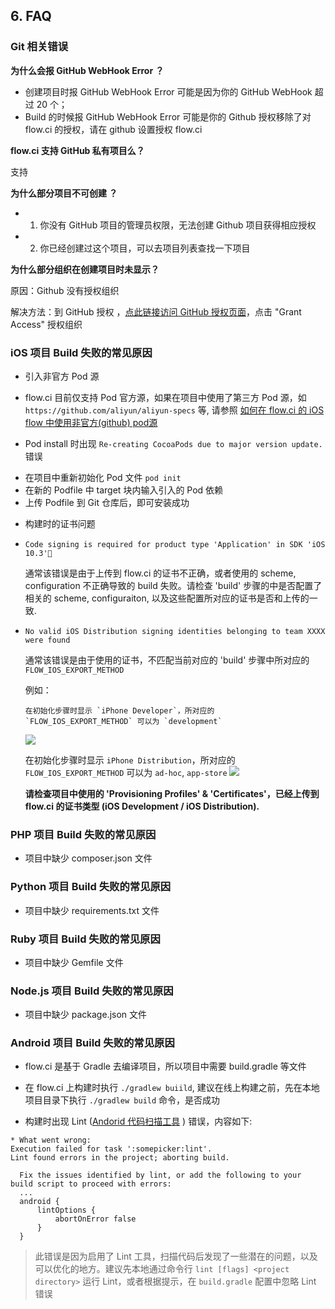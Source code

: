 ## 6. FAQ

### Git 相关错误

**为什么会报 GitHub WebHook Error ？**

- 创建项目时报 GitHub WebHook Error 可能是因为你的 GitHub WebHook 超过 20 个；
- Build 的时候报 GitHub WebHook Error 可能是你的 Github 授权移除了对 flow.ci 的授权，请在 github 设置授权 flow.ci 

**flow.ci 支持 GitHub 私有项目么？**

支持

**为什么部分项目不可创建 ？**

- 1. 你没有 GitHub 项目的管理员权限，无法创建 Github 项目获得相应授权
- 2. 你已经创建过这个项目，可以去项目列表查找一下项目 


**为什么部分组织在创建项目时未显示？**

原因：Github 没有授权组织

解决方法：到 GitHub 授权 ，[点此链接访问 GitHub 授权页面](https://github.com/settings/connections/applications/afcc2596ead856d71b16)，点击 "Grant Access" 授权组织


### iOS 项目 Build 失败的常见原因

- 引入非官方 Pod 源
 * flow.ci 目前仅支持 Pod 官方源，如果在项目中使用了第三方 Pod 源，如 `https://github.com/aliyun/aliyun-specs` 等, 请参照 [如何在 flow.ci 的 iOS flow 中使用非官方(github) pod源 ](http://blog.flow.ci/use-third-party-pod-source/)

- Pod install 时出现 `Re-creating CocoaPods due to major version update.` 错误
 * 在项目中重新初始化 Pod 文件 `pod init` 
 * 在新的 Podfile 中 target 块内输入引入的 Pod 依赖
 * 上传 Podfile 到 Git 仓库后，即可安装成功

- 构建时的证书问题
 * `Code signing is required for product type 'Application' in SDK 'iOS 10.3'`
 
      通常该错误是由于上传到 flow.ci 的证书不正确，或者使用的 scheme, configuration 不正确导致的 build 失败。请检查 'build' 步骤的中是否配置了相关的 scheme, configuraiton, 以及这些配置所对应的证书是否和上传的一致.   
 
 * `No valid iOS Distribution signing identities belonging to team XXXX were found`

     通常该错误是由于使用的证书，不匹配当前对应的 'build' 步骤中所对应的 `FLOW_IOS_EXPORT_METHOD` 
     
      例如：
          
	   在初始化步骤时显示 `iPhone Developer`，所对应的 `FLOW_IOS_EXPORT_METHOD` 可以为 `development`
     <img src="http://7xsn88.com1.z0.glb.clouddn.com/ios_faq_code_sign_err_1.png"></img>
     
     在初始化步骤时显示 `iPhone Distribution`，所对应的 `FLOW_IOS_EXPORT_METHOD` 可以为 `ad-hoc`, `app-store`
     <img src="http://7xsn88.com1.z0.glb.clouddn.com/ios_faq_code_sign_err_2.png"></img>
     
     **请检查项目中使用的 'Provisioning Profiles' & 'Certificates'，已经上传到 flow.ci 的证书类型 (iOS Development / iOS Distribution).**
    



### PHP 项目 Build 失败的常见原因

- 项目中缺少 composer.json 文件



### Python 项目 Build 失败的常见原因

- 项目中缺少 requirements.txt 文件


### Ruby 项目 Build 失败的常见原因

- 项目中缺少 Gemfile 文件


### Node.js 项目 Build 失败的常见原因

- 项目中缺少 package.json 文件


### Android 项目 Build 失败的常见原因

- flow.ci 是基于 Gradle 去编译项目，所以项目中需要 build.gradle 等文件

- 在 flow.ci 上构建时执行 `./gradlew buiild`, 建议在线上构建之前，先在本地项目目录下执行 `./gradlew build` 命令，是否成功

- 构建时出现 Lint ([Andorid 代码扫描工具](https://developer.android.com/studio/write/lint.html) ) 错误，内容如下:

```
* What went wrong:
Execution failed for task ':somepicker:lint'.
Lint found errors in the project; aborting build.

  Fix the issues identified by lint, or add the following to your build script to proceed with errors:
  ...
  android {
      lintOptions {
          abortOnError false
      }
  }
```

   > 此错误是因为启用了 Lint 工具，扫描代码后发现了一些潜在的问题，以及可以优化的地方。建议先本地通过命令行 `lint [flags] <project directory>` 运行 Lint，或者根据提示，在 `build.gradle` 配置中忽略 Lint 错误

